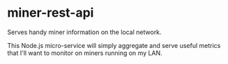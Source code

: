 # miner-rest-api
Serves handy miner information on the local network.

This Node.js micro-service will simply aggregate and serve useful metrics that I'll want to monitor on miners running on my LAN.
